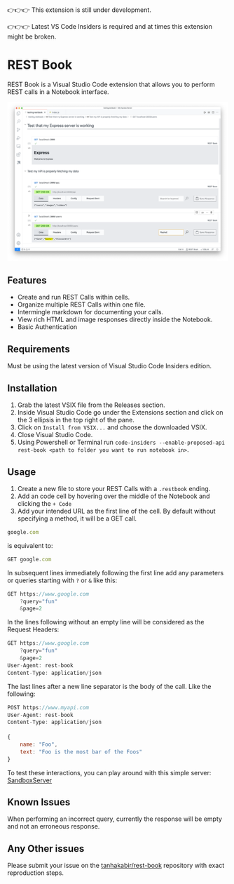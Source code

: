 👉👉👉 This extension is still under development.

👉👉👉 Latest VS Code Insiders is required and at times this extension might be broken.

# REST Book

REST Book is a Visual Studio Code extension that allows you to perform REST calls in a Notebook interface.

![Example of REST Book notebook that REST calls made to an Express App](docs/images/express-app.png)

## Features

- Create and run REST Calls within cells.
- Organize multiple REST Calls within one file.
- Intermingle markdown for documenting your calls.
- View rich HTML and image responses directly inside the Notebook.
- Basic Authentication

## Requirements

Must be using the latest version of Visual Studio Code Insiders edition.

## Installation

1. Grab the latest VSIX file from the Releases section. 
1. Inside Visual Studio Code go under the Extensions section and click on the 3 ellipsis in the top right of the pane.
1. Click on `Install from VSIX...` and choose the downloaded VSIX.  
1. Close Visual Studio Code.
1. Using Powershell or Terminal run `code-insiders --enable-proposed-api rest-book <path to folder you want to run notebook in>`.


## Usage

1. Create a new file to store your REST Calls with a `.restbook` ending.
1. Add an code cell by hovering over the middle of the Notebook and clicking the `+ Code`
1. Add your intended URL as the first line of the cell. By default without specifying a method, it will be a GET call.

```javascript
google.com
```

is equivalent to:

```javascript
GET google.com
```

In subsequent lines immediately following the first line add any parameters or queries starting with `?` or `&` like this:

```javascript
GET https://www.google.com
    ?query="fun"
    &page=2
```

In the lines following without an empty line will be considered as the Request Headers:

```javascript
GET https://www.google.com
    ?query="fun"
    &page=2
User-Agent: rest-book
Content-Type: application/json 
```

The last lines after a new line separator is the body of the call. Like the following:

```javascript
POST https://www.myapi.com
User-Agent: rest-book
Content-Type: application/json 

{
    name: "Foo",
    text: "Foo is the most bar of the Foos" 
}
```

To test these interactions, you can play around with this simple server: [SandboxServer](https://github.com/tanhakabir/SandboxServer)

## Known Issues

When performing an incorrect query, currently the response will be empty and not an erroneous response.

## Any Other issues

Please submit your issue on the [tanhakabir/rest-book](https://github.com/tanhakabir/rest-book) repository with exact reproduction steps.
